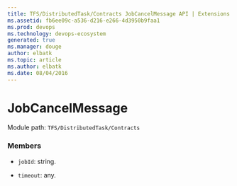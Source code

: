 ```yaml
---
title: TFS/DistributedTask/Contracts JobCancelMessage API | Extensions for Azure DevOps Services
ms.assetid: fb6ee09c-a536-d216-e266-4d3950b9faa1
ms.prod: devops
ms.technology: devops-ecosystem
generated: true
ms.manager: douge
author: elbatk
ms.topic: article
ms.author: elbatk
ms.date: 08/04/2016
---
```


# JobCancelMessage

Module path: `TFS/DistributedTask/Contracts`


### Members

* `jobId`: string. 

* `timeout`: any. 

